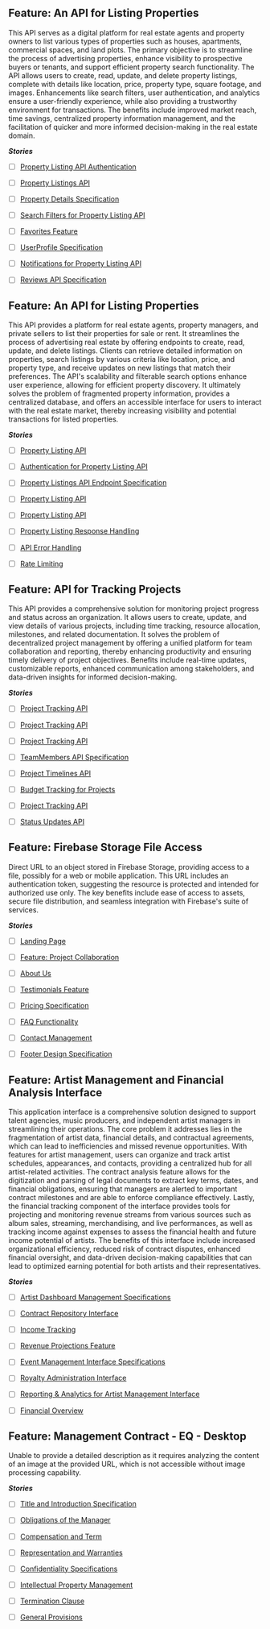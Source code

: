 ## Feature: An API for Listing Properties
This API serves as a digital platform for real estate agents and property owners to list various types of properties such as houses, apartments, commercial spaces, and land plots. The primary objective is to streamline the process of advertising properties, enhance visibility to prospective buyers or tenants, and support efficient property search functionality. The API allows users to create, read, update, and delete property listings, complete with details like location, price, property type, square footage, and images. Enhancements like search filters, user authentication, and analytics ensure a user-friendly experience, while also providing a trustworthy environment for transactions. The benefits include improved market reach, time savings, centralized property information management, and the facilitation of quicker and more informed decision-making in the real estate domain.

***Stories***
- [ ] [Property Listing API Authentication](https://github.com/rollymaduk/new-gitunion-single-test/issues/4)
- [ ] [Property Listings API](https://github.com/rollymaduk/new-gitunion-single-test/issues/5)
- [ ] [Property Details Specification](https://github.com/rollymaduk/new-gitunion-single-test/issues/6)
- [ ] [Search Filters for Property Listing API](https://github.com/rollymaduk/new-gitunion-single-test/issues/7)
- [ ] [Favorites Feature](https://github.com/rollymaduk/new-gitunion-single-test/issues/8)
- [ ] [UserProfile Specification](https://github.com/rollymaduk/new-gitunion-single-test/issues/9)
- [ ] [Notifications for Property Listing API](https://github.com/rollymaduk/new-gitunion-single-test/issues/10)
- [ ] [Reviews API Specification](https://github.com/rollymaduk/new-gitunion-single-test/issues/11)




## Feature: An API for Listing Properties
This API provides a platform for real estate agents, property managers, and private sellers to list their properties for sale or rent. It streamlines the process of advertising real estate by offering endpoints to create, read, update, and delete listings. Clients can retrieve detailed information on properties, search listings by various criteria like location, price, and property type, and receive updates on new listings that match their preferences. The API's scalability and filterable search options enhance user experience, allowing for efficient property discovery. It ultimately solves the problem of fragmented property information, provides a centralized database, and offers an accessible interface for users to interact with the real estate market, thereby increasing visibility and potential transactions for listed properties.

***Stories***
- [ ] [Property Listing API](https://github.com/rollymaduk/new-gitunion-single-test/issues/13)
- [ ] [Authentication for Property Listing API](https://github.com/rollymaduk/new-gitunion-single-test/issues/14)
- [ ] [Property Listings API Endpoint Specification](https://github.com/rollymaduk/new-gitunion-single-test/issues/15)
- [ ] [Property Listing API](https://github.com/rollymaduk/new-gitunion-single-test/issues/16)
- [ ] [Property Listing API](https://github.com/rollymaduk/new-gitunion-single-test/issues/17)
- [ ] [Property Listing Response Handling](https://github.com/rollymaduk/new-gitunion-single-test/issues/18)
- [ ] [API Error Handling](https://github.com/rollymaduk/new-gitunion-single-test/issues/19)
- [ ] [Rate Limiting](https://github.com/rollymaduk/new-gitunion-single-test/issues/20)




## Feature: API for Tracking Projects
This API provides a comprehensive solution for monitoring project progress and status across an organization. It allows users to create, update, and view details of various projects, including time tracking, resource allocation, milestones, and related documentation. It solves the problem of decentralized project management by offering a unified platform for team collaboration and reporting, thereby enhancing productivity and ensuring timely delivery of project objectives. Benefits include real-time updates, customizable reports, enhanced communication among stakeholders, and data-driven insights for informed decision-making.

***Stories***
- [ ] [Project Tracking API](https://github.com/rollymaduk/new-gitunion-single-test/issues/24)
- [ ] [Project Tracking API](https://github.com/rollymaduk/new-gitunion-single-test/issues/25)
- [ ] [Project Tracking API](https://github.com/rollymaduk/new-gitunion-single-test/issues/26)
- [ ] [TeamMembers API Specification](https://github.com/rollymaduk/new-gitunion-single-test/issues/27)
- [ ] [Project Timelines API](https://github.com/rollymaduk/new-gitunion-single-test/issues/28)
- [ ] [Budget Tracking for Projects](https://github.com/rollymaduk/new-gitunion-single-test/issues/29)
- [ ] [Project Tracking API](https://github.com/rollymaduk/new-gitunion-single-test/issues/30)
- [ ] [Status Updates API](https://github.com/rollymaduk/new-gitunion-single-test/issues/31)




## Feature: Firebase Storage File Access
Direct URL to an object stored in Firebase Storage, providing access to a file, possibly for a web or mobile application. This URL includes an authentication token, suggesting the resource is protected and intended for authorized use only. The key benefits include ease of access to assets, secure file distribution, and seamless integration with Firebase's suite of services.

***Stories***
- [ ] [Landing Page](https://github.com/rollymaduk/new-gitunion-single-test/issues/38)
- [ ] [Feature: Project Collaboration](https://github.com/rollymaduk/new-gitunion-single-test/issues/39)
- [ ] [About Us](https://github.com/rollymaduk/new-gitunion-single-test/issues/40)
- [ ] [Testimonials Feature](https://github.com/rollymaduk/new-gitunion-single-test/issues/41)
- [ ] [Pricing Specification](https://github.com/rollymaduk/new-gitunion-single-test/issues/42)
- [ ] [FAQ Functionality](https://github.com/rollymaduk/new-gitunion-single-test/issues/43)
- [ ] [Contact Management](https://github.com/rollymaduk/new-gitunion-single-test/issues/44)
- [ ] [Footer Design Specification](https://github.com/rollymaduk/new-gitunion-single-test/issues/45)




## Feature: Artist Management and Financial Analysis Interface
This application interface is a comprehensive solution designed to support talent agencies, music producers, and independent artist managers in streamlining their operations. The core problem it addresses lies in the fragmentation of artist data, financial details, and contractual agreements, which can lead to inefficiencies and missed revenue opportunities. With features for artist management, users can organize and track artist schedules, appearances, and contacts, providing a centralized hub for all artist-related activities. The contract analysis feature allows for the digitization and parsing of legal documents to extract key terms, dates, and financial obligations, ensuring that managers are alerted to important contract milestones and are able to enforce compliance effectively. Lastly, the financial tracking component of the interface provides tools for projecting and monitoring revenue streams from various sources such as album sales, streaming, merchandising, and live performances, as well as tracking income against expenses to assess the financial health and future income potential of artists. The benefits of this interface include increased organizational efficiency, reduced risk of contract disputes, enhanced financial oversight, and data-driven decision-making capabilities that can lead to optimized earning potential for both artists and their representatives.

***Stories***
- [ ] [Artist Dashboard Management Specifications](https://github.com/rollymaduk/new-gitunion-single-test/issues/48)
- [ ] [Contract Repository Interface](https://github.com/rollymaduk/new-gitunion-single-test/issues/49)
- [ ] [Income Tracking](https://github.com/rollymaduk/new-gitunion-single-test/issues/50)
- [ ] [Revenue Projections Feature](https://github.com/rollymaduk/new-gitunion-single-test/issues/51)
- [ ] [Event Management Interface Specifications](https://github.com/rollymaduk/new-gitunion-single-test/issues/52)
- [ ] [Royalty Administration Interface](https://github.com/rollymaduk/new-gitunion-single-test/issues/53)
- [ ] [Reporting & Analytics for Artist Management Interface](https://github.com/rollymaduk/new-gitunion-single-test/issues/54)
- [ ] [Financial Overview](https://github.com/rollymaduk/new-gitunion-single-test/issues/55)




## Feature: Management Contract - EQ - Desktop
Unable to provide a detailed description as it requires analyzing the content of an image at the provided URL, which is not accessible without image processing capability.

***Stories***
- [ ] [Title and Introduction Specification](https://github.com/rollymaduk/new-gitunion-single-test/issues/58)
- [ ] [Obligations of the Manager](https://github.com/rollymaduk/new-gitunion-single-test/issues/59)
- [ ] [Compensation and Term](https://github.com/rollymaduk/new-gitunion-single-test/issues/60)
- [ ] [Representation and Warranties](https://github.com/rollymaduk/new-gitunion-single-test/issues/61)
- [ ] [Confidentiality Specifications](https://github.com/rollymaduk/new-gitunion-single-test/issues/62)
- [ ] [Intellectual Property Management](https://github.com/rollymaduk/new-gitunion-single-test/issues/63)
- [ ] [Termination Clause](https://github.com/rollymaduk/new-gitunion-single-test/issues/64)
- [ ] [General Provisions](https://github.com/rollymaduk/new-gitunion-single-test/issues/65)


